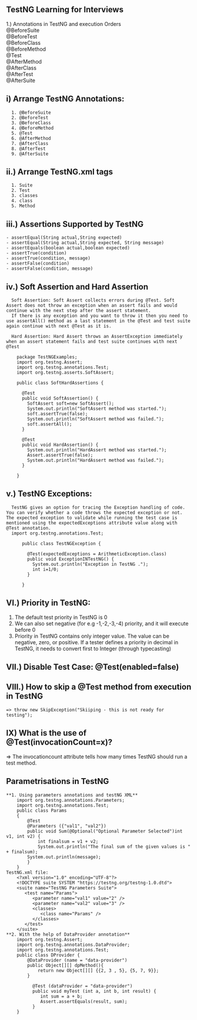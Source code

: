 ## TestNG Learning for Interviews
1.) Annotations in TestNG and execution Orders <br>
                                              @BeforeSuite <br>
                                              @BeforeTest <br>
                                              @BeforeClass <br>
                                              @BeforeMethod <br>
                                              @Test <br>
                                              @AfterMethod <br>
                                              @AfterClass <br>
                                              @AfterTest <br>
                                              @AfterSuite <br>
                                           
## i) Arrange TestNG Annotations:
      1. @BeforeSuite
      2. @BeforeTest
      3. @BeforeClass
      4. @BeforeMethod
      5. @Test
      6. @AfterMethod
      7. @AfterClass
      8. @AfterTest
      9. @AfterSuite
## ii.) Arrange TestNG.xml tags
      1. Suite
      2. Test
      3. classes
      4. class
      5. Method
## iii.) Assertions Supported by TestNG
    - assertEqual(String actual,String expected)
    - assertEqual(String actual,String expected, String message)
    - assertEquals(boolean actual,boolean expected)
    - assertTrue(condition)
    - assertTrue(condition, message)
    - assertFalse(condition)
    - assertFalse(condition, message)

## iv.) Soft Assertion and Hard Assertion
      Soft Assertion: Soft Assert collects errors during @Test. Soft Assert does not throw an exception when an assert fails and would continue with the next step after the assert statement.
      If there is any exception and you want to throw it then you need to use assertAll() method as a last statement in the @Test and test suite again continue with next @Test as it is.

      Hard Assertion: Hard Assert throws an AssertException immediately when an assert statement fails and test suite continues with next @Test

        package TestNGExamples;
        import org.testng.Assert;
        import org.testng.annotations.Test;
        import org.testng.asserts.SoftAssert;

        public class SoftHardAssertions {

          @Test
          public void SoftAssertion() {
            SoftAssert soft=new SoftAssert();
            System.out.println("SoftAssert method was started.");
            soft.assertTrue(false);
            System.out.println("SoftAssert method was failed.");
            soft.assertAll();
          }

          @Test
          public void HardAssertion() {
            System.out.println("HardAssert method was started.");
            Assert.assertTrue(false);
            System.out.println("HardAssert method was failed.");
          }

        }
## v.) TestNG Exceptions:
      TestNG gives an option for tracing the Exception handling of code. You can verify whether a code throws the expected exception or not. The expected exception to validate while running the test case is mentioned using the expectedExceptions attribute value along with @Test annotation.
      import org.testng.annotations.Test;

          public class TestNGException {

            @Test(expectedExceptions = ArithmeticException.class)
            public void ExceptionINTestNG() {
              System.out.println("Exception in TestNG .");
              int i=1/0;
            }

          }

		
## VI.) Priority in TestNG: 
  1. The default test priority in TestNG is 0
  2. We can also set negative (for e.g -1,-2,-3,-4) priority, and it will execute before 0
  3. Priority in TestNG contains only integer value. The value can be negative, zero, or positive. If a tester defines a priority in decimal in TestNG, it needs to convert first to Integer (through typecasting)


## VII.)  Disable Test Case: @Test(enabled=false)
## VIII.)     How to skip a @Test method from execution in TestNG
	=> throw new SkipException("Skiiping - this is not ready for testing");
	
## IX) What is the use of @Test(invocationCount=x)?
=> The invocationcount attribute tells how many times TestNG should run a test method.    

## Parametrisations in TestNG
	**1. Using parameters annotations and testNG XML**
 		import org.testng.annotations.Parameters;
		import org.testng.annotations.Test;
		public class Params
		{
		    @Test
		    @Parameters ({"val1", "val2"})
		    public void Sum(@Optional("Optional Parameter Selected")int v1, int v2) {
		    	int finalsum = v1 + v2;
		        System.out.println("The final sum of the given values is " + finalsum);
	  		System.out.println(message);
		    }
		}
	TestNG.xml file:
		<?xml version="1.0" encoding="UTF-8"?>
		<!DOCTYPE suite SYSTEM "https://testng.org/testng-1.0.dtd">
		<suite name="TestNG Parameters Suite">
		   <test name="Params">
		      <parameter name="val1" value="2" />
		      <parameter name="val2" value="3" />
		      <classes>
		         <class name="Params" />
		      </classes>
		   </test>
		</suite>
	**2. With the help of DataProvider annotation**
 		import org.testng.Assert;
		import org.testng.annotations.DataProvider;
		import org.testng.annotations.Test;
		public class DProvider {
			@DataProvider (name = "data-provider")
			public Object[][] dpMethod(){
				return new Object[][] {{2, 3 , 5}, {5, 7, 9}};
			}
			
		      @Test (dataProvider = "data-provider")
		      public void myTest (int a, int b, int result) {
			     int sum = a + b;
			     Assert.assertEquals(result, sum);
		      }
		}
